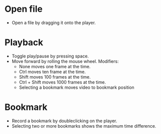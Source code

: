 # Open file
* Open a file by dragging it onto the player.
# Playback
* Toggle play/pause by pressing space.
* Move forward by rolling the mouse wheel. Modifiers:
  * None moves one frame at the time.
  * Ctrl moves ten frame at the time.
  * Shift moves 100 frames at the time.
  * Ctrl + Shift moves 1000 frames at the time.
  * Selecting a bookmark moves video to bookmark position
# Bookmark
* Record a bookmark by doubleclicking on the player.
* Selecting two or more bookmarks shows the maximum time difference.